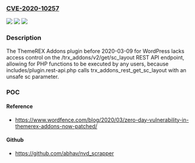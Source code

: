 ### [CVE-2020-10257](https://cve.mitre.org/cgi-bin/cvename.cgi?name=CVE-2020-10257)
![](https://img.shields.io/static/v1?label=Product&message=n%2Fa&color=blue)
![](https://img.shields.io/static/v1?label=Version&message=n%2Fa&color=blue)
![](https://img.shields.io/static/v1?label=Vulnerability&message=n%2Fa&color=brighgreen)

### Description

The ThemeREX Addons plugin before 2020-03-09 for WordPress lacks access control on the /trx_addons/v2/get/sc_layout REST API endpoint, allowing for PHP functions to be executed by any users, because includes/plugin.rest-api.php calls trx_addons_rest_get_sc_layout with an unsafe sc parameter.

### POC

#### Reference
- https://www.wordfence.com/blog/2020/03/zero-day-vulnerability-in-themerex-addons-now-patched/

#### Github
- https://github.com/abhav/nvd_scrapper

